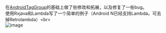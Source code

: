 在[AndroidTagGroup](https://github.com/2dxgujun/AndroidTagGroup)的基础上做了些修改和拓展，以及修复了一些bug。
<br>使用Rxjava和Lambda写了一个简单的例子（Android N已经支持Lambda，可去掉Retrolambda）\<br>  
![image](https://github.com/lin18/TagsGroup/blob/master/image/Screenshot_2016-03-26-17-29-43.png?raw=true)
